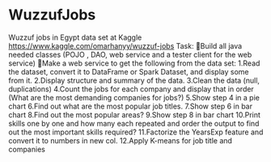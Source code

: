 # WuzzufJobs
Wuzzuf jobs in Egypt data set at Kaggle https://www.kaggle.com/omarhanyy/wuzzuf-jobs
Task: 
Build all java needed classes (POJO , DAO, web service and a tester client for the web service)
Make a web service to get the following from the data set:
1.Read the dataset, convert it to DataFrame or Spark Dataset, and display some from it.
2.Display structure and summary of the data.
3.Clean the data (null, duplications)
4.Count the jobs for each company and display that in order (What are the most demanding companies for jobs?)
5.Show step 4 in a pie chart 
6.Find out what are the most popular job titles.
7.Show step 6 in bar chart 
8.Find out the most popular areas?
9.Show step 8 in bar chart 
10.Print skills one by one and how many each repeated and order the output to find out the most important skills required?
11.Factorize the YearsExp feature and convert it to numbers in new col. 
12.Apply K-means for job title and companies 
